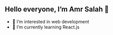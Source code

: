   ## Hello everyone, I’m Amr Salah 👋 ##
- 👀 I’m interested in web development
- 🌱 I’m currently learning React.js			
              						   


<!---
amrsalah19/amrsalah19 is a ✨ special ✨ repository because its `README.md` (this file) appears on your GitHub profile.
You can click the Preview link to take a look at your changes.
--->
